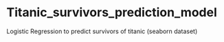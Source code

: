 # Titanic_survivors_prediction_model
Logistic Regression to predict survivors of titanic (seaborn dataset)
